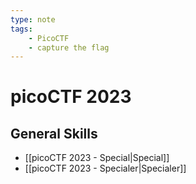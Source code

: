 ```yaml
---
type: note
tags:
	- PicoCTF
	- capture the flag
---
```


# picoCTF 2023
## General Skills
- [[picoCTF 2023 - Special|Special]]
- [[picoCTF 2023 - Specialer|Specialer]]
